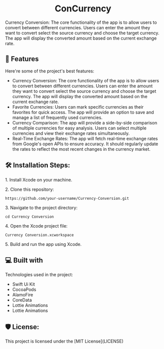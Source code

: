 <h1 align="center" id="title">ConCurrency</h1>

<p id="description">Currency Conversion: The core functionality of the app is to allow users to convert between different currencies. Users can enter the amount they want to convert select the source currency and choose the target currency. The app will display the converted amount based on the current exchange rate.</p>

  
  
<h2>🧐 Features</h2>

Here're some of the project's best features:

*   Currency Conversion: The core functionality of the app is to allow users to convert between different currencies. Users can enter the amount they want to convert select the source currency and choose the target currency. The app will display the converted amount based on the current exchange rate.
*   Favorite Currencies: Users can mark specific currencies as their favorites for quick access. The app will provide an option to save and manage a list of frequently used currencies.
*   Currency Comparison: The app will provide a side-by-side comparison of multiple currencies for easy analysis. Users can select multiple currencies and view their exchange rates simultaneously.
*   Real-Time Exchange Rates: The app will fetch real-time exchange rates from Google's open APIs to ensure accuracy. It should regularly update the rates to reflect the most recent changes in the currency market.

<h2>🛠️ Installation Steps:</h2>

<p>1. Install Xcode on your machine.</p>

<p>2. Clone this repository:</p>

```
https://github.com/your-username/Currency-Conversion.git
```

<p>3. Navigate to the project directory:</p>

```
cd Currency Conversion
```

<p>4. Open the Xcode project file:</p>

```
Currency Conversion.xcworkspace
```

<p>5. Build and run the app using Xcode.</p>

  
  
<h2>💻 Built with</h2>

Technologies used in the project:

*   Swift Ui Kit
*   CocoaPods
*   AlamoFire
*   CoreData
*   Lottie Animations
*   Lottie Animations

<h2>🛡️ License:</h2>

This project is licensed under the \[MIT License\](LICENSE)
